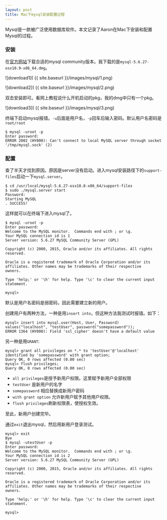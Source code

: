 ```yaml
---
layout: post
title: Mac下mysql安装配置过程
---
```


Mysql是一款被广泛使用数据库软件。本文记录了Aaron在Mac下安装和配置Mysql的过程。

<!--more-->

### 安装

在[官方网站](http://dev.mysql.com/downloads)下载合适的mysql community版本。我下载的是`mysql-5.6.27-osx10.9-x86_64.dmg`。

![download1]( {{ site.baseurl }}/images/mysql/1.png)

![download2]( {{ site.baseurl }}/images/mysql/2.png)

双击安装即可。看网上教程说什么开机启动的pkg，我的dmg中只有一个pkg。

![download3]( {{ site.baseurl }}/images/mysql/3.png)

终端下启动mysql报错。`-u`后面是用户名，`-p`回车后输入密码。默认用户名密码是`root/root`

```
$ mysql -uroot -p
Enter password:
ERROR 2002 (HY000): Can't connect to local MySQL server through socket '/tmp/mysql.sock' (2)
```

### 配置

查了半天才找到原因。原因是server没有启动。进入mysql安装路径下的`support-files`启动一下`mysql.server`。

```
$ cd /usr/local/mysql-5.6.27-osx10.8-x86_64/support-files
$ sudo ./mysql.server start
Password:
Starting MySQL
. SUCCESS!
```

这样就可以在终端下进入mysql了。

```
$ mysql -uroot -p
Enter password:
Welcome to the MySQL monitor.  Commands end with ; or \g.
Your MySQL connection id is 1
Server version: 5.6.27 MySQL Community Server (GPL)

Copyright (c) 2000, 2015, Oracle and/or its affiliates. All rights reserved.

Oracle is a registered trademark of Oracle Corporation and/or its
affiliates. Other names may be trademarks of their respective
owners.

Type 'help;' or '\h' for help. Type '\c' to clear the current input statement.

mysql>
```

默认是用户名密码是弱密码，因此需要建立新的用户。

创建用户有两种方法，一种是用`insert into`，但这种方法我测试时报错。如下：

```
mysql> insert into mysql.user(Host, User, Password) values("localhost", "testUser", password("somepassword"));
ERROR 1364 (HY000): Field 'ssl_cipher' doesn't have a default value
```

另一种是用`GRANT`:

```
mysql> grant all privileges on *.* to 'testUser'@'localhost' identified by 'somepassword' with grant option;
Query OK, 0 rows affected (0.00 sec)
mysql> flush privileges;
Query OK, 0 rows affected (0.00 sec)
```

- `all privileges`是授予新用户权限。这里赋予新用户全部权限
- `testUser` 是新用户的名字
- `somepassword` 相应替换成新用户密码
- `with grant option` 允许新用户赋予其他用户权限。
- `flush privileges`刷新权限表，使授权生效。

至此，新用户创建完毕。

通过`exit`退出mysql，然后用新用户登录测试。

```
mysql> exit
Bye
$ mysql -utestUser -p
Enter password:
Welcome to the MySQL monitor.  Commands end with ; or \g.
Your MySQL connection id is 2
Server version: 5.6.27 MySQL Community Server (GPL)

Copyright (c) 2000, 2015, Oracle and/or its affiliates. All rights reserved.

Oracle is a registered trademark of Oracle Corporation and/or its
affiliates. Other names may be trademarks of their respective
owners.

Type 'help;' or '\h' for help. Type '\c' to clear the current input statement.

mysql>
```
